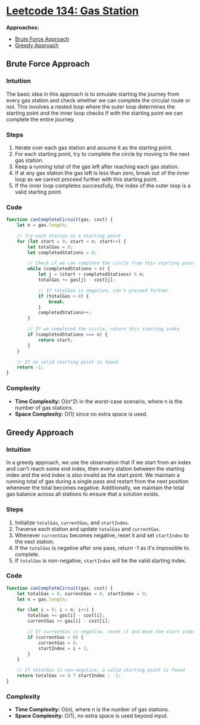# [Leetcode 134: Gas Station](https://leetcode.com/problems/gas-station/)

**Approaches:**
- [Brute Force Approach](#brute-force-approach)
- [Greedy Approach](#greedy-approach)

## Brute Force Approach

### Intuition
The basic idea in this approach is to simulate starting the journey from every gas station and check whether we can complete the circular route or not. This involves a nested loop where the outer loop determines the starting point and the inner loop checks if with the starting point we can complete the entire journey.

### Steps
1. Iterate over each gas station and assume it as the starting point.
2. For each starting point, try to complete the circle by moving to the next gas station.
3. Keep a running total of the gas left after reaching each gas station.
4. If at any gas station the gas left is less than zero, break out of the inner loop as we cannot proceed further with this starting point.
5. If the inner loop completes successfully, the index of the outer loop is a valid starting point.

### Code
```javascript
function canCompleteCircuit(gas, cost) {
    let n = gas.length;

    // Try each station as a starting point
    for (let start = 0; start < n; start++) {
        let totalGas = 0;
        let completedStations = 0;

        // Check if we can complete the circle from this starting point
        while (completedStations < n) {
            let j = (start + completedStations) % n;
            totalGas += gas[j] - cost[j];

            // If totalGas is negative, can't proceed further
            if (totalGas < 0) {
                break;
            }
            completedStations++;
        }

        // If we completed the circle, return this starting index
        if (completedStations === n) {
            return start;
        }
    }

    // If no valid starting point is found
    return -1;
}
```

### Complexity
- **Time Complexity:** O(n^2) in the worst-case scenario, where n is the number of gas stations.
- **Space Complexity:** O(1) since no extra space is used.

## Greedy Approach

### Intuition
In a greedy approach, we use the observation that if we start from an index and can't reach some end index, then every station between the starting index and the end index is also invalid as the start point. We maintain a running total of gas during a single pass and restart from the next position whenever the total becomes negative. Additionally, we maintain the total gas balance across all stations to ensure that a solution exists.

### Steps
1. Initialize `totalGas`, `currentGas`, and `startIndex`.
2. Traverse each station and update `totalGas` and `currentGas`.
3. Whenever `currentGas` becomes negative, reset it and set `startIndex` to the next station.
4. If the `totalGas` is negative after one pass, return -1 as it's impossible to complete.
5. If `totalGas` is non-negative, `startIndex` will be the valid starting index.

### Code
```javascript
function canCompleteCircuit(gas, cost) {
    let totalGas = 0, currentGas = 0, startIndex = 0;
    let n = gas.length;

    for (let i = 0; i < n; i++) {
        totalGas += gas[i] - cost[i];
        currentGas += gas[i] - cost[i];

        // If currentGas is negative, reset it and move the start index to the next
        if (currentGas < 0) {
            currentGas = 0;
            startIndex = i + 1;
        }
    }

    // If totalGas is non-negative, a valid starting point is found
    return totalGas >= 0 ? startIndex : -1;
}
```

### Complexity
- **Time Complexity:** O(n), where n is the number of gas stations.
- **Space Complexity:** O(1), no extra space is used beyond input.

